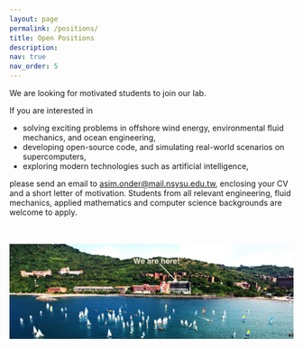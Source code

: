 ```yaml
---
layout: page
permalink: /positions/
title: Open Positions
description: 
nav: true
nav_order: 5
---
```


We are looking for motivated students to join our lab.

If you are interested in

- solving exciting problems in offshore wind energy, environmental fluid mechanics, and ocean engineering,
- developing open-source code, and simulating real-world scenarios on supercomputers,
- exploring modern technologies such as artificial intelligence,

please send an email to <a href="mailto:asim.onder@mail.nsysu.edu.tw">asim.onder@mail.nsysu.edu.tw</a>, enclosing your CV and a short letter of motivation. Students from all relevant engineering, fluid mechanics, applied mathematics and computer science backgrounds are welcome to apply.

<br/><br/>
<img src="../assets/img/nsysu.jpeg" alt="drawing" width="880"/>



